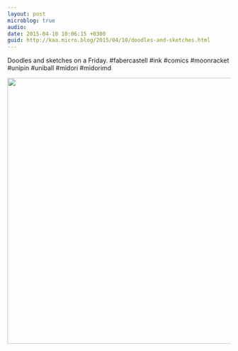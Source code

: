 ```yaml
---
layout: post
microblog: true
audio: 
date: 2015-04-10 10:06:15 +0300
guid: http://kaa.micro.blog/2015/04/10/doodles-and-sketches.html
---
```

Doodles and sketches on a Friday. #fabercastell #ink #comics #moonracket #unipin #uniball #midori #midorimd

<img src="http://www.kaa.bz/uploads/2018/90ee6c12fb.jpg" width="600" height="600" />
